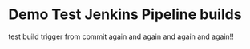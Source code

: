 # Demo Test Jenkins Pipeline builds

test build trigger from commit again and again and again and again!!
